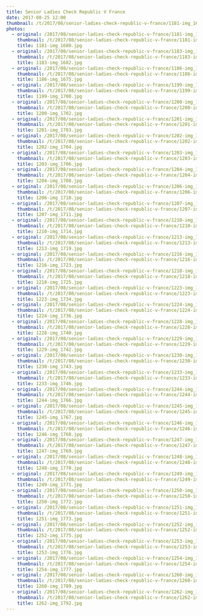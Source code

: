 ```yaml
---
title: Senior Ladies Check Republic V France
date: 2017-08-25 12:00
thumbnail: /t/2017/08/senior-ladies-check-republic-v-france/1181-img_1680.jpg
photos:
  - original: /2017/08/senior-ladies-check-republic-v-france/1181-img_1680.jpg
    thumbnail: /t/2017/08/senior-ladies-check-republic-v-france/1181-img_1680.jpg
    title: 1181-img_1680.jpg
  - original: /2017/08/senior-ladies-check-republic-v-france/1183-img_1682.jpg
    thumbnail: /t/2017/08/senior-ladies-check-republic-v-france/1183-img_1682.jpg
    title: 1183-img_1682.jpg
  - original: /2017/08/senior-ladies-check-republic-v-france/1186-img_1675.jpg
    thumbnail: /t/2017/08/senior-ladies-check-republic-v-france/1186-img_1675.jpg
    title: 1186-img_1675.jpg
  - original: /2017/08/senior-ladies-check-republic-v-france/1199-img_1700.jpg
    thumbnail: /t/2017/08/senior-ladies-check-republic-v-france/1199-img_1700.jpg
    title: 1199-img_1700.jpg
  - original: /2017/08/senior-ladies-check-republic-v-france/1200-img_1702.jpg
    thumbnail: /t/2017/08/senior-ladies-check-republic-v-france/1200-img_1702.jpg
    title: 1200-img_1702.jpg
  - original: /2017/08/senior-ladies-check-republic-v-france/1201-img_1703.jpg
    thumbnail: /t/2017/08/senior-ladies-check-republic-v-france/1201-img_1703.jpg
    title: 1201-img_1703.jpg
  - original: /2017/08/senior-ladies-check-republic-v-france/1202-img_1704.jpg
    thumbnail: /t/2017/08/senior-ladies-check-republic-v-france/1202-img_1704.jpg
    title: 1202-img_1704.jpg
  - original: /2017/08/senior-ladies-check-republic-v-france/1203-img_1706.jpg
    thumbnail: /t/2017/08/senior-ladies-check-republic-v-france/1203-img_1706.jpg
    title: 1203-img_1706.jpg
  - original: /2017/08/senior-ladies-check-republic-v-france/1204-img_1708.jpg
    thumbnail: /t/2017/08/senior-ladies-check-republic-v-france/1204-img_1708.jpg
    title: 1204-img_1708.jpg
  - original: /2017/08/senior-ladies-check-republic-v-france/1206-img_1710.jpg
    thumbnail: /t/2017/08/senior-ladies-check-republic-v-france/1206-img_1710.jpg
    title: 1206-img_1710.jpg
  - original: /2017/08/senior-ladies-check-republic-v-france/1207-img_1711.jpg
    thumbnail: /t/2017/08/senior-ladies-check-republic-v-france/1207-img_1711.jpg
    title: 1207-img_1711.jpg
  - original: /2017/08/senior-ladies-check-republic-v-france/1210-img_1714.jpg
    thumbnail: /t/2017/08/senior-ladies-check-republic-v-france/1210-img_1714.jpg
    title: 1210-img_1714.jpg
  - original: /2017/08/senior-ladies-check-republic-v-france/1213-img_1719.jpg
    thumbnail: /t/2017/08/senior-ladies-check-republic-v-france/1213-img_1719.jpg
    title: 1213-img_1719.jpg
  - original: /2017/08/senior-ladies-check-republic-v-france/1216-img_1723.jpg
    thumbnail: /t/2017/08/senior-ladies-check-republic-v-france/1216-img_1723.jpg
    title: 1216-img_1723.jpg
  - original: /2017/08/senior-ladies-check-republic-v-france/1218-img_1725.jpg
    thumbnail: /t/2017/08/senior-ladies-check-republic-v-france/1218-img_1725.jpg
    title: 1218-img_1725.jpg
  - original: /2017/08/senior-ladies-check-republic-v-france/1223-img_1734.jpg
    thumbnail: /t/2017/08/senior-ladies-check-republic-v-france/1223-img_1734.jpg
    title: 1223-img_1734.jpg
  - original: /2017/08/senior-ladies-check-republic-v-france/1224-img_1736.jpg
    thumbnail: /t/2017/08/senior-ladies-check-republic-v-france/1224-img_1736.jpg
    title: 1224-img_1736.jpg
  - original: /2017/08/senior-ladies-check-republic-v-france/1228-img_1740.jpg
    thumbnail: /t/2017/08/senior-ladies-check-republic-v-france/1228-img_1740.jpg
    title: 1228-img_1740.jpg
  - original: /2017/08/senior-ladies-check-republic-v-france/1229-img_1742.jpg
    thumbnail: /t/2017/08/senior-ladies-check-republic-v-france/1229-img_1742.jpg
    title: 1229-img_1742.jpg
  - original: /2017/08/senior-ladies-check-republic-v-france/1230-img_1743.jpg
    thumbnail: /t/2017/08/senior-ladies-check-republic-v-france/1230-img_1743.jpg
    title: 1230-img_1743.jpg
  - original: /2017/08/senior-ladies-check-republic-v-france/1233-img_1746.jpg
    thumbnail: /t/2017/08/senior-ladies-check-republic-v-france/1233-img_1746.jpg
    title: 1233-img_1746.jpg
  - original: /2017/08/senior-ladies-check-republic-v-france/1244-img_1766.jpg
    thumbnail: /t/2017/08/senior-ladies-check-republic-v-france/1244-img_1766.jpg
    title: 1244-img_1766.jpg
  - original: /2017/08/senior-ladies-check-republic-v-france/1245-img_1767.jpg
    thumbnail: /t/2017/08/senior-ladies-check-republic-v-france/1245-img_1767.jpg
    title: 1245-img_1767.jpg
  - original: /2017/08/senior-ladies-check-republic-v-france/1246-img_1768.jpg
    thumbnail: /t/2017/08/senior-ladies-check-republic-v-france/1246-img_1768.jpg
    title: 1246-img_1768.jpg
  - original: /2017/08/senior-ladies-check-republic-v-france/1247-img_1769.jpg
    thumbnail: /t/2017/08/senior-ladies-check-republic-v-france/1247-img_1769.jpg
    title: 1247-img_1769.jpg
  - original: /2017/08/senior-ladies-check-republic-v-france/1248-img_1770.jpg
    thumbnail: /t/2017/08/senior-ladies-check-republic-v-france/1248-img_1770.jpg
    title: 1248-img_1770.jpg
  - original: /2017/08/senior-ladies-check-republic-v-france/1249-img_1771.jpg
    thumbnail: /t/2017/08/senior-ladies-check-republic-v-france/1249-img_1771.jpg
    title: 1249-img_1771.jpg
  - original: /2017/08/senior-ladies-check-republic-v-france/1250-img_1772.jpg
    thumbnail: /t/2017/08/senior-ladies-check-republic-v-france/1250-img_1772.jpg
    title: 1250-img_1772.jpg
  - original: /2017/08/senior-ladies-check-republic-v-france/1251-img_1773.jpg
    thumbnail: /t/2017/08/senior-ladies-check-republic-v-france/1251-img_1773.jpg
    title: 1251-img_1773.jpg
  - original: /2017/08/senior-ladies-check-republic-v-france/1252-img_1775.jpg
    thumbnail: /t/2017/08/senior-ladies-check-republic-v-france/1252-img_1775.jpg
    title: 1252-img_1775.jpg
  - original: /2017/08/senior-ladies-check-republic-v-france/1253-img_1776.jpg
    thumbnail: /t/2017/08/senior-ladies-check-republic-v-france/1253-img_1776.jpg
    title: 1253-img_1776.jpg
  - original: /2017/08/senior-ladies-check-republic-v-france/1254-img_1777.jpg
    thumbnail: /t/2017/08/senior-ladies-check-republic-v-france/1254-img_1777.jpg
    title: 1254-img_1777.jpg
  - original: /2017/08/senior-ladies-check-republic-v-france/1260-img_1789.jpg
    thumbnail: /t/2017/08/senior-ladies-check-republic-v-france/1260-img_1789.jpg
    title: 1260-img_1789.jpg
  - original: /2017/08/senior-ladies-check-republic-v-france/1262-img_1792.jpg
    thumbnail: /t/2017/08/senior-ladies-check-republic-v-france/1262-img_1792.jpg
    title: 1262-img_1792.jpg
---
```

